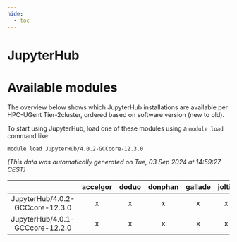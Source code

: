 ```yaml
---
hide:
  - toc
---
```


JupyterHub
==========

# Available modules


The overview below shows which JupyterHub installations are available per HPC-UGent Tier-2cluster, ordered based on software version (new to old).

To start using JupyterHub, load one of these modules using a `module load` command like:

```shell
module load JupyterHub/4.0.2-GCCcore-12.3.0
```

*(This data was automatically generated on Tue, 03 Sep 2024 at 14:59:27 CEST)*  

| |accelgor|doduo|donphan|gallade|joltik|shinx|skitty|
| :---: | :---: | :---: | :---: | :---: | :---: | :---: | :---: |
|JupyterHub/4.0.2-GCCcore-12.3.0|x|x|x|x|x|x|x|
|JupyterHub/4.0.1-GCCcore-12.2.0|x|x|x|x|x|-|x|
